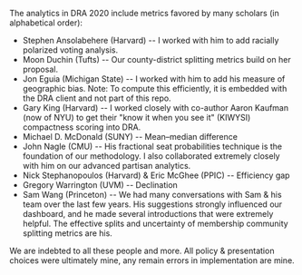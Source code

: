 The analytics in DRA 2020 include metrics favored by many scholars (in alphabetical order):

- Stephen Ansolabehere (Harvard) -- I worked with him to add racially polarized voting analysis.
- Moon Duchin (Tufts) -- Our county-district splitting metrics build on her proposal.
- Jon Eguia (Michigan State) -- I worked with him to add his measure of geographic bias. Note: To compute this efficiently, it is embedded with the DRA client and not part of this repo.
- Gary King (Harvard) -- I worked closely with co-author Aaron Kaufman (now of NYU) to get their "know it when you see it" (KIWYSI) compactness scoring into DRA.
- Michael D. McDonald (SUNY) -- Mean–median difference
- John Nagle (CMU) -- His fractional seat probabilities technique is the foundation of our methodology. I also collaborated extremely closely with him on our advanced partisan analytics.
- Nick Stephanopoulos (Harvard) & Eric McGhee (PPIC) -- Efficiency gap
- Gregory Warrington (UVM) -- Declination
- Sam Wang (Princeton) -- We had many conversations with Sam & his team over the last few years. His suggestions strongly influenced our dashboard, and he made several introductions that were extremely helpful. The effective splits and uncertainty of membership community splitting metrics are his.

We are indebted to all these people and more. All policy & presentation choices were ultimately mine, any remain errors in implementation are mine.
 